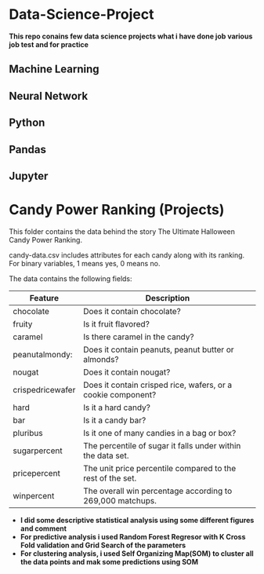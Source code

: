 # Data-Science-Project
**This repo conains few data science projects what i have done job various job test and for practice**
## Machine Learning
## Neural Network
## Python
## Pandas
## Jupyter


# Candy Power Ranking (Projects)
This folder contains the data behind the story The Ultimate Halloween Candy Power Ranking.

candy-data.csv includes attributes for each candy along with its ranking. For binary variables, 1 means yes, 0 means no.

The data contains the following fields:


| Feature   	| Description                    	|   	
|-----------	|--------------------------------	|
| chocolate 	| Does it contain chocolate?     	|
| fruity    	| Is it fruit flavored?          	|
| caramel   	| Is there caramel in the candy? 	|
|peanutalmondy:|Does it contain peanuts, peanut butter or almonds?|
|nougat| Does it contain nougat?|
|crispedricewafer| Does it contain crisped rice, wafers, or a cookie component?|
|hard| Is it a hard candy?|
|bar| Is it a candy bar?|
|pluribus| Is it one of many candies in a bag or box?|
|sugarpercent| The percentile of sugar it falls under within the data set.|
|pricepercent| The unit price percentile compared to the rest of the set.|
|winpercent| The overall win percentage according to 269,000 matchups.|

 - **I did some descriptive statistical analysis using some different figures and comment**
 - **For predictive analysis i used Random Forest Regresor with K Cross Fold validation and Grid Search of the parameters**
 - **For clustering analysis, i used Self Organizing Map(SOM) to cluster all the data points and mak some predictions using SOM**
 
